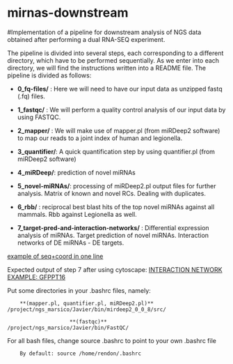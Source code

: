 # mirnas-downstream

#Implementation of a pipeline for downstream analysis of NGS data obtained after performing a dual RNA-SEQ experiment.

The pipeline is divided into several steps, each corresponding to a different directory, which have to be performed sequentially. As we enter into each directory, we will find the instructions written into a README file. The pipeline is divided as follows:
	
* **0_fq-files/** : Here we will need to have our input data as unzipped fastq (.fq) files.
* **1_fastqc/** : We will perform a quality control analysis of our input data by using FASTQC. 
* **2_mapper/** : We will make use of mapper.pl (from miRDeep2 software) to map our reads to a joint index of human and legionella.
* **3_quantifier/**: A quick quantification step by using quantifier.pl (from miRDeep2 software)
* **4_miRDeep/**: prediction of novel miRNAs

* **5_novel-miRNAs/**: processing of miRDeep2.pl output files for further analysis. Matrix of known and novel RCs. Dealing with duplicates.
* **6_rbb/** : reciprocal best blast hits of the top novel miRNAs against all mammals. Rbb against Legionella as well.
* **7_target-pred-and-interaction-networks/** : Differential expression analysis of miRNAs. Target prediction of novel miRNAs. Interaction networks of DE miRNAs - DE targets.

[example of seq+coord in one line](/project/ngs_marsico/Javier/novel_miRNAs_full_pipeline/4_novel_miRNAs/processed_miRNAs_sequences_coordinates_oneline_head.fa)


Expected output of step 7 after using cytoscape: 
[INTERACTION NETWORK EXAMPLE: GFPPT16](/home/rendon/Downloads/gfppt16better.pdf)


Put some directories in your .bashrc files, namely:
	
	    **(mapper.pl, quantifier.pl, miRDeep2.pl)**
    /project/ngs_marsico/Javier/bin/mirdeep2_0_0_8/src/
    
                        **(fastqc)**
	/project/ngs_marsico/Javier/bin/FastQC/
	

For all bash files, change source .bashrc to point to your own .bashrc file

        By default: source /home/rendon/.bashrc
